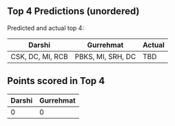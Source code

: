 ## Top 4 Predictions (unordered)
Predicted and actual top 4:

| Darshi | Gurrehmat | Actual |
| ------ | --------- | ------ |
| CSK, DC, MI, RCB | PBKS, MI, SRH, DC | TBD |

## Points scored in Top 4
| Darshi | Gurrehmat |
| ------ | --------- |
| 0 | 0 |